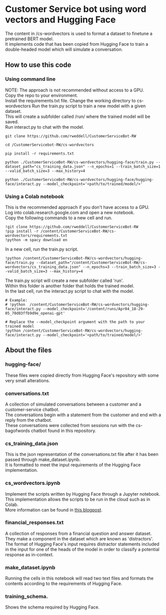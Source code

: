 # Customer Service bot using word vectors and Hugging Face

The content in /cs-wordvectors is used to format a dataset to finetune a pretrained BERT model.  
It implements code that has been copied from Hugging Face to train a double-headed model which will simulate a conversation.


## How to use this code
### Using command line
NOTE: The approach is not recommended without access to a GPU.  
Copy the repo to your environment.  
Install the requirements.txt file. 
Change the working directory to cs-wordvectors
Run the train.py script to train a new model with a given dataset.  
This will create a subfolder called /run/ where the trained model will be saved.  
Run interact.py to chat with the model.  
```
git clone https://github.com/rweddell/CustomerServiceBot-RW

cd /CustomerServicebot-RW/cs-wordvectors

pip install -r requirements.txt

python ./CustomerServiceBot-RW/cs-wordvectors/hugging-face/train.py --dataset_path="cs_training_data.json" --n_epochs=1 --train_batch_size=1 --valid_batch_size=3 --max_history=4

python ./CustomerServiceBot-RW/cs-wordvectors/hugging-face/hugging-face/interact.py --model_checkpoint='<path/to/trained/model/>'
```
### Using a Colab notebook
This is the recommended approach if you don't have access to a GPU.   
Log into colab.research.google.com and open a new notebook.  
Copy the following commands to a new cell and run.    
```
!git clone https://github.com/rweddell/CustomerServiceBot-RW  
!pip install -r /content/CustomerServiceBot-RW/cs-wordvectors/requirements.txt
!python -m spacy download en 
```
In a new cell, run the train.py script.  
```
!python /content/CustomerServiceBot-RW/cs-wordvectors/hugging-face/train.py --dataset_path="/content/CustomerServiceBot-RW/cs-wordvectors/cs_training_data.json" --n_epochs=3 --train_batch_size=3 --valid_batch_size=3 --max_history=4  
```
The train.py script will create a new subfolder called 'run'.  
Within this folder is another folder that holds the trained model.   
In the last cell, run the interact.py script to chat with the model.  
```
# Example:
# !python  /content/CustomerServiceBot-RW/cs-wordvectors/hugging-face/interact.py --model_checkpoint='/content/runs/Apr04_18-29-05_70d03ffb9d9e_openai-gpt'

# Replace the --model_checkpoint argument with the path to your trained model
!python /content/CustomerServiceBot-RW/cs-wordvectors/hugging-face/interact.py --model_checkpoint='<path/to/trained/model/>'  
```  

## About the files
### hugging-face/
These files were copied directly from Hugging Face's repository with some very small alterations.  
### conversations.txt
A collection of simulated conversations between a customer and a customer-service chatbot.   
The conversations begin with a statement from the customer and end with a reply from the chatbot.  
These conversations were collected from sessions run with the cs-bagofwords chatbot found in this repository.  
### cs_training_data.json
This is the json representation of the conversations.txt file after it has been passed through make_dataset.ipynb.   
It is formatted to meet the input requirements of the Hugging Face implementation.  
### cs_wordvectors.ipynb
Implement the scripts written by Hugging Face through a Jupyter notebook.  
This implementation allows the scripts to be run in the cloud such as in Colab.   
More information can be found in [this blogpost](https://medium.com/huggingface/how-to-build-a-state-of-the-art-conversational-ai-with-transfer-learning-2d818ac26313).   
### financial_responses.txt
A collection of responses from a financial question and answer dataset.  
They make a component in the dataset which are known as 'distractors'.    
The format of Hugging Face's input requires distractor statements included in the input for one of the heads of the model in order to classify a potential response as in-context.   
### make_dataset.ipynb
Running the cells in this notebook will read two text files and formats the contents according to the requirements of Hugging Face.
### training_schema.
Shows the schema required by Hugging Face.